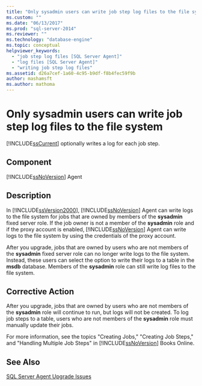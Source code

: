 ```yaml
---
title: "Only sysadmin users can write job step log files to the file system | Microsoft Docs"
ms.custom: ""
ms.date: "06/13/2017"
ms.prod: "sql-server-2014"
ms.reviewer: ""
ms.technology: "database-engine"
ms.topic: conceptual
helpviewer_keywords: 
  - "job step log files [SQL Server Agent]"
  - "log files [SQL Server Agent]"
  - "writing job step log files"
ms.assetid: d26a7cef-1a60-4c95-b9df-f8b4fec59f9b
author: mashamsft
ms.author: mathoma
---
```

# Only sysadmin users can write job step log files to the file system
  [!INCLUDE[ssCurrent](../../includes/sscurrent-md.md)] optionally writes a log for each job step.  
  
## Component  
 [!INCLUDE[ssNoVersion](../../includes/ssnoversion-md.md)] Agent  
  
## Description  
 In [!INCLUDE[ssVersion2000](../../includes/ssversion2000-md.md)], [!INCLUDE[ssNoVersion](../../includes/ssnoversion-md.md)] Agent can write logs to the file system for jobs that are owned by members of the **sysadmin** fixed server role. If the job owner is not a member of the **sysadmin** role and if the proxy account is enabled, [!INCLUDE[ssNoVersion](../../includes/ssnoversion-md.md)] Agent can write logs to the file system by using the credentials of the proxy account.  
  
 After you upgrade, jobs that are owned by users who are not members of the **sysadmin** fixed server role can no longer write logs to the file system. Instead, these users can select the option to write their logs to a table in the **msdb** database. Members of the **sysadmin** role can still write log files to the file system.  
  
## Corrective Action  
 After you upgrade, jobs that are owned by users who are not members of the **sysadmin** role will continue to run, but logs will not be created. To log job steps to a table, users who are not members of the **sysadmin** role must manually update their jobs.  
  
 For more information, see the topics "Creating Jobs," "Creating Job Steps," and "Handling Multiple Job Steps" in [!INCLUDE[ssNoVersion](../../includes/ssnoversion-md.md)] Books Online.  
  
## See Also  
 [SQL Server Agent Upgrade Issues](../../../2014/sql-server/install/sql-server-agent-upgrade-issues.md)  
  
  
